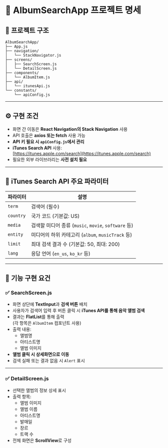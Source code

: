 # 🎵 AlbumSearchApp 프로젝트 명세

## 📁 프로젝트 구조

```
AlbumSearchApp/
├── App.js
├── navigation/
│   └── StackNavigator.js
├── screens/
│   ├── SearchScreen.js
│   └── DetailScreen.js
├── components/
│   └── AlbumItem.js
├── api/
│   └── itunesApi.js
└── constants/
    └── apiConfig.js
```

---

## ⚙️ 구현 조건

- 화면 간 이동은 **React Navigation의 Stack Navigation** 사용
- API 호출은 **axios 또는 fetch** 사용 가능
- **API 키 필요 시 `apiConfig.js`에서 관리**
- **iTunes Search API** 사용:  
  [https://itunes.apple.com/search](https://itunes.apple.com/search)
- 필요한 외부 라이브러리는 **사전 설치 필요**

---

## 🔎 iTunes Search API 주요 파라미터

| 파라미터 | 설명 |
|----------|------|
| `term` | 검색어 (필수) |
| `country` | 국가 코드 (기본값: US) |
| `media` | 검색할 미디어 종류 (`music`, `movie`, `software` 등) |
| `entity` | 미디어의 하위 카테고리 (`album`, `musicTrack` 등) |
| `limit` | 최대 검색 결과 수 (기본값: 50, 최대: 200) |
| `lang` | 응답 언어 (`en_us`, `ko_kr` 등) |

---

## 🧩 기능 구현 요건

### ✅ SearchScreen.js

- 화면 상단에 **TextInput**과 **검색 버튼** 배치
- 사용자가 검색어 입력 후 버튼 클릭 시 **iTunes API를 통해 음악 앨범 검색**
- 결과는 **FlatList**를 통해 출력  
  (각 항목은 `AlbumItem` 컴포넌트 사용)
- 출력 내용:
  - 앨범명
  - 아티스트명
  - 앨범 이미지
- **앨범 클릭 시 상세화면으로 이동**
- 검색 실패 또는 결과 없음 시 `Alert` 표시

---

### ✅ DetailScreen.js

- 선택한 앨범의 정보 상세 표시
- 출력 항목:
  - 앨범 이미지
  - 앨범 이름
  - 아티스트명
  - 발매일
  - 장르
  - 트랙 수
- 전체 화면은 **ScrollView**로 구성